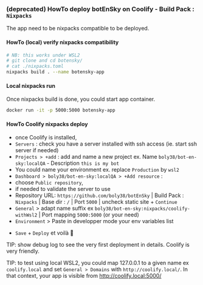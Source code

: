 
### (deprecated) HowTo deploy botEnSky on Coolify - Build Pack : `Nixpacks`

The app need to be nixpacks compatible to be deployed.

#### HowTo (local) verify nixpacks compatibility

````bash
# NB: this works under WSL2
# git clone and cd botensky/
# cat ./nixpacks.toml
nixpacks build . --name botensky-app
````

#### Local nixpacks run
Once nixpacks build is done, you could start app container.

````bash
docker run -it -p 5000:5000 botensky-app
````
#### HowTo Coolify nixpacks deploy

- once Coolify is installed,
- `Servers` : check you have a server installed with ssh access (ie. start ssh server if needed)
- `Projects > +add` : add and name a new project ex. Name `boly38/bot-en-sky:localQA` - Description `this is my bot`
- You could name your environment ex. replace `Production` by `wsl2`
- `Dashboard > boly38/bot-en-sky:localQA > +Add resource` :
- choose `Public repository`,
- if needed to validate the server to use
- Repository URL: `https://github.com/boly38/botEnSky` | Build Pack : `Nixpacks` | Base dir : `/` | Port `5000` | uncheck static site + `Continue`
- `General` > adapt name suffix ex `boly38/bot-en-sky:nixpacks/coolify-withWsl2` | Port mapping `5000:5000` (or your need)
- `Environment` > Paste in developper mode your env variables list
+ `Save` + `Deploy` et voilà 🚀

TIP: show debug log to see the very first deployment in details. Coolify is very friendly.

TIP: to test using local WSL2, you could map 127.0.0.1 to a given name ex `coolify.local` and set `General > Domains` with `http://coolify.local/`. In that context, your app is visible from http://coolify.local:5000/

